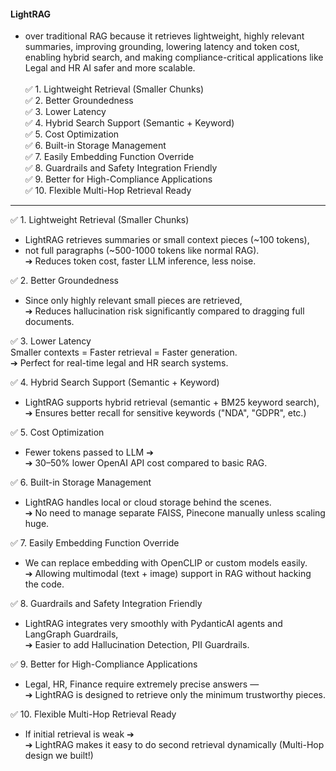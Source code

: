 #### **LightRAG** 
- over traditional RAG because it retrieves lightweight, highly relevant summaries, improving grounding, lowering latency and token cost, enabling hybrid search, and making compliance-critical applications like Legal and HR AI safer and more scalable.<br><br>
✅ 1. Lightweight Retrieval (Smaller Chunks)<br>
✅ 2. Better Groundedness<br>
✅ 3. Lower Latency<br>
✅ 4. Hybrid Search Support (Semantic + Keyword)<br>
✅ 5. Cost Optimization<br>
✅ 6. Built-in Storage Management<br>
✅ 7. Easily Embedding Function Override<br>
✅ 8. Guardrails and Safety Integration Friendly<br>
✅ 9. Better for High-Compliance Applications<br>
✅ 10. Flexible Multi-Hop Retrieval Ready<br>

_________________________________________________________
✅ 1. Lightweight Retrieval (Smaller Chunks)<br>
- LightRAG retrieves summaries or small context pieces (~100 tokens),<br>
- not full paragraphs (~500-1000 tokens like normal RAG).<br>
➔ Reduces token cost, faster LLM inference, less noise.<br>

✅ 2. Better Groundedness<br>
- Since only highly relevant small pieces are retrieved,<br>
➔ Reduces hallucination risk significantly compared to dragging full documents.

✅ 3. Lower Latency<br>
Smaller contexts = Faster retrieval = Faster generation.<br>
➔ Perfect for real-time legal and HR search systems.

✅ 4. Hybrid Search Support (Semantic + Keyword)<br>
- LightRAG supports hybrid retrieval (semantic + BM25 keyword search),<br>
➔ Ensures better recall for sensitive keywords ("NDA", "GDPR", etc.)

✅ 5. Cost Optimization<br>
- Fewer tokens passed to LLM ➔<br>
➔ 30–50% lower OpenAI API cost compared to basic RAG.

✅ 6. Built-in Storage Management<br>
- LightRAG handles local or cloud storage behind the scenes.<br>
➔ No need to manage separate FAISS, Pinecone manually unless scaling huge.<br>

✅ 7. Easily Embedding Function Override<br>
- We can replace embedding with OpenCLIP or custom models easily.<br>
➔ Allowing multimodal (text + image) support in RAG without hacking the code.

✅ 8. Guardrails and Safety Integration Friendly<br>
- LightRAG integrates very smoothly with PydanticAI agents and LangGraph Guardrails,<br>
➔ Easier to add Hallucination Detection, PII Guardrails.

✅ 9. Better for High-Compliance Applications<br>
- Legal, HR, Finance require extremely precise answers —<br>
➔ LightRAG is designed to retrieve only the minimum trustworthy pieces.

✅ 10. Flexible Multi-Hop Retrieval Ready<br>
- If initial retrieval is weak ➔<br>
➔ LightRAG makes it easy to do second retrieval dynamically (Multi-Hop design we built!)
